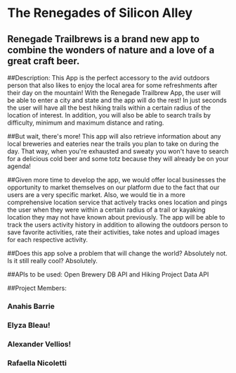 # The Renegades of Silicon Alley

## Renegade Trailbrews is a brand new app to combine the wonders of nature and a love of a great craft beer. 

##Description: This App is the perfect accessory to the avid outdoors person that also likes to enjoy the local area for some refreshments after their day on the mountain! With the Renegade Trailbrew App, the user will be able to enter a city and state and the app will do the rest! In just seconds the user will have all the best hiking trails within a certain radius of the location of interest. In addition, you will  also be able to search trails by difficulty, minimum and maximum distance and rating.

##But wait, there's more! This app will also retrieve information about any local breweries and eateries near the trails you plan to take on during the day. That way, when you're exhausted and sweaty you won't have to search for a delicious cold beer and some totz because they will already be on your agenda!

##Given more time to develop the app, we would offer local businesses the opportunity to market themselves on our platform due to the fact that our users are a very specific market. Also, we would tie in a more comprehensive location service that actively tracks ones location and pings the user when they were within a certain radius of a trail or kayaking location they may not have known about previously. The app will be able to track the users activity history in addition to allowing the outdoors person to save favorite activities, rate their activities, take notes and upload images for each respective activity.

##Does this app solve a problem that will change the world? Absolutely not. Is it still really cool? Absolutely.

##APIs to be used: Open Brewery DB API and Hiking Project Data API

##Project Members:

### Anahis Barrie

### Elyza Bleau!

### Alexander Vellios!

### Rafaella Nicoletti


